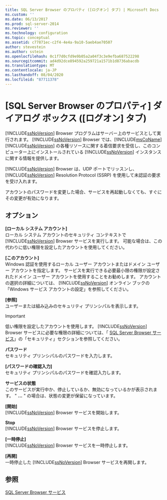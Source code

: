 ```yaml
---
title: SQL Server Browser のプロパティ ([ログオン] タブ) | Microsoft Docs
ms.custom: ''
ms.date: 06/13/2017
ms.prod: sql-server-2014
ms.reviewer: ''
ms.technology: configuration
ms.topic: conceptual
ms.assetid: c77871ec-c2f4-4e4a-9a10-5aeb4ae70507
author: stevestein
ms.author: sstein
ms.openlocfilehash: 0c1f7d0cfd9e9b05a2a04f3c3e9efba687522298
ms.sourcegitcommit: ad4d92dce894592a259721a1571b1d8736abacdb
ms.translationtype: MT
ms.contentlocale: ja-JP
ms.lasthandoff: 08/04/2020
ms.locfileid: "87711378"
---
```

# <a name="sql-server-browser-properties-log-on-tab"></a>[SQL Server Browser のプロパティ] ダイアログ ボックス ([ログオン] タブ)
  [!INCLUDE[ssNoVersion](../../includes/ssnoversion-md.md)] Browser プログラムはサーバー上のサービスとして実行されます。 [!INCLUDE[ssNoVersion](../../includes/ssnoversion-md.md)] Browser では、[!INCLUDE[msCoName](../../includes/msconame-md.md)] [!INCLUDE[ssNoVersion](../../includes/ssnoversion-md.md)] の各種リソースに関する着信要求を受信し、このコンピューター上にインストールされている [!INCLUDE[ssNoVersion](../../includes/ssnoversion-md.md)] インスタンスに関する情報を提供します。  
  
 [!INCLUDE[ssNoVersion](../../includes/ssnoversion-md.md)] Browser は、UDP ポートでリッスンし、 [!INCLUDE[ssNoVersion](../../includes/ssnoversion-md.md)] Resolution Protocol (SSRP) を使用して未認証の要求を受け入れます。  
  
 アカウントのパスワードを変更した場合、サービスを再起動しなくても、すぐにその変更が有効になります。  
  
## <a name="options"></a>オプション  
 **[ローカル システム アカウント]**  
 ローカル システム アカウントのセキュリティ コンテキストで [!INCLUDE[ssNoVersion](../../includes/ssnoversion-md.md)] Browser サービスを実行します。 可能な場合は、この代わりに低い権限を設定したアカウントを使用してください。  
  
 **[このアカウント]**  
 Windows 認証を使用するローカル ユーザー アカウントまたはドメイン ユーザー アカウントを指定します。 サービスを実行できる必要最小限の権限が設定されたドメイン ユーザー アカウントを使用することをお勧めします。 アカウントの選択の詳細については、 [!INCLUDE[ssNoVersion](../../includes/ssnoversion-md.md)] オンライン ブックの「Windows サービス アカウントの設定」を参照してください。  
  
 **[参照]**  
 ユーザーまたは組み込みのセキュリティ プリンシパルを表示します。  
  
> [!IMPORTANT]  
>  低い権限を設定したアカウントを使用します。 [!INCLUDE[ssNoVersion](../../includes/ssnoversion-md.md)] Browser サービスに必要な権限の詳細については、「 [SQL Server Browser サービス](../../../2014/tools/configuration-manager/sql-server-browser-service.md)」の「セキュリティ」セクションを参照してください。  
  
 **パスワード**  
 セキュリティ プリンシパルのパスワードを入力します。  
  
 **[パスワードの確認入力]**  
 セキュリティ プリンシパルのパスワードを確認入力します。  
  
 **サービスの状態**  
 このサービスが実行中か、停止しているか、無効になっているかが表示されます。 " **...** " の場合は、状態の変更が保留になっています。  
  
 **[開始]**  
 [!INCLUDE[ssNoVersion](../../includes/ssnoversion-md.md)] Browser サービスを開始します。  
  
 **Stop**  
 [!INCLUDE[ssNoVersion](../../includes/ssnoversion-md.md)] Browser サービスを停止します。  
  
 **[一時停止]**  
 [!INCLUDE[ssNoVersion](../../includes/ssnoversion-md.md)] Browser サービスを一時停止します。  
  
 **[再開]**  
 一時停止した [!INCLUDE[ssNoVersion](../../includes/ssnoversion-md.md)] Browser サービスを再開します。  
  
## <a name="see-also"></a>参照  
 [SQL Server Browser サービス](../../../2014/tools/configuration-manager/sql-server-browser-service.md)  
  
  
